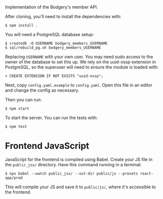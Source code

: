 Implementation of the Bodgery's member API.

After cloning, you'll need to install the dependencies with:

    $ npm install .

You will need a PostgreSQL database setup:

    $ createdb -O USERNAME bodgery_members_USERNAME
    $ sql/rebuild_pg.sh bodgery_members_USERNAME

Replacing `USERNAME` with your own user. You may need sudo access to the 
owner of the database to set this up. We rely on the uuid-ossp extension 
in PostgreSQL, so the superuser will need to ensure the module is loaded 
with:

    > CREATE EXTENSION IF NOT EXISTS "uuid-ossp";

Next, copy `config.yaml.example` to `config.yaml`. Open this file in an 
editor and change the config as necessary.

Then you can run:

    $ npm start

To start the server. You can run the tests with:

    $ npm test


# Frontend JavaScript

JavaScript for the frontend is compiled using Babel. Create your JS file 
in the `public_jsx/` directory. Have this command running in a terminal:

    $ npx babel --watch public_jsx/ --out-dir public/js --presets react-app/prod

This will compile your JS and save it to `public/js/`, where it's 
accessible to the frontend.
